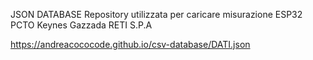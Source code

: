 JSON DATABASE
Repository utilizzata per caricare misurazione ESP32 PCTO Keynes Gazzada RETI S.P.A


https://andreacococode.github.io/csv-database/DATI.json
